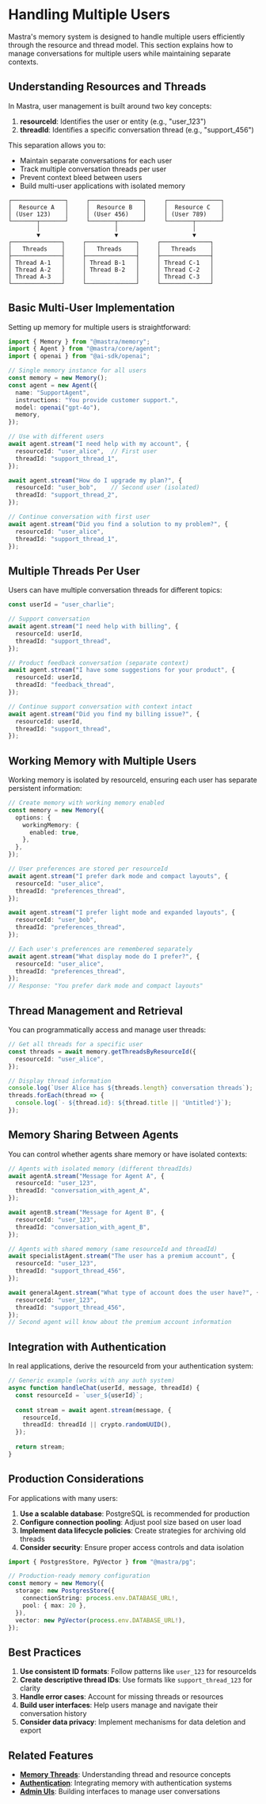 # Handling Multiple Users

Mastra's memory system is designed to handle multiple users efficiently through the resource and thread model. This section explains how to manage conversations for multiple users while maintaining separate contexts.

## Understanding Resources and Threads

In Mastra, user management is built around two key concepts:

1. **resourceId**: Identifies the user or entity (e.g., "user_123")
2. **threadId**: Identifies a specific conversation thread (e.g., "support_456")

This separation allows you to:
- Maintain separate conversations for each user
- Track multiple conversation threads per user
- Prevent context bleed between users
- Build multi-user applications with isolated memory

```
┌───────────────┐     ┌───────────────┐     ┌───────────────┐
│  Resource A   │     │  Resource B   │     │  Resource C   │
│ (User 123)    │     │ (User 456)    │     │ (User 789)    │
└───────┬───────┘     └───────┬───────┘     └───────┬───────┘
        │                     │                     │
        ▼                     ▼                     ▼
┌──────────────┐     ┌──────────────┐     ┌──────────────┐
│   Threads    │     │   Threads    │     │   Threads    │
├──────────────┤     ├──────────────┤     ├──────────────┤
│ Thread A-1   │     │ Thread B-1   │     │ Thread C-1   │
│ Thread A-2   │     │ Thread B-2   │     │ Thread C-2   │
│ Thread A-3   │     │              │     │ Thread C-3   │
└──────────────┘     └──────────────┘     └──────────────┘
```

## Basic Multi-User Implementation

Setting up memory for multiple users is straightforward:

```typescript
import { Memory } from "@mastra/memory";
import { Agent } from "@mastra/core/agent";
import { openai } from "@ai-sdk/openai";

// Single memory instance for all users
const memory = new Memory();
const agent = new Agent({
  name: "SupportAgent",
  instructions: "You provide customer support.",
  model: openai("gpt-4o"),
  memory,
});

// Use with different users
await agent.stream("I need help with my account", {
  resourceId: "user_alice",  // First user
  threadId: "support_thread_1",
});

await agent.stream("How do I upgrade my plan?", {
  resourceId: "user_bob",    // Second user (isolated)
  threadId: "support_thread_2",
});

// Continue conversation with first user
await agent.stream("Did you find a solution to my problem?", {
  resourceId: "user_alice",
  threadId: "support_thread_1",
});
```

## Multiple Threads Per User

Users can have multiple conversation threads for different topics:

```typescript
const userId = "user_charlie";

// Support conversation
await agent.stream("I need help with billing", {
  resourceId: userId,
  threadId: "support_thread",
});

// Product feedback conversation (separate context)
await agent.stream("I have some suggestions for your product", {
  resourceId: userId,
  threadId: "feedback_thread",
});

// Continue support conversation with context intact
await agent.stream("Did you find my billing issue?", {
  resourceId: userId,
  threadId: "support_thread",
});
```

## Working Memory with Multiple Users

Working memory is isolated by resourceId, ensuring each user has separate persistent information:

```typescript
// Create memory with working memory enabled
const memory = new Memory({
  options: {
    workingMemory: {
      enabled: true,
    },
  },
});

// User preferences are stored per resourceId
await agent.stream("I prefer dark mode and compact layouts", {
  resourceId: "user_alice",
  threadId: "preferences_thread",
});

await agent.stream("I prefer light mode and expanded layouts", {
  resourceId: "user_bob",
  threadId: "preferences_thread",
});

// Each user's preferences are remembered separately
await agent.stream("What display mode do I prefer?", {
  resourceId: "user_alice",
  threadId: "preferences_thread",
});
// Response: "You prefer dark mode and compact layouts"
```

## Thread Management and Retrieval

You can programmatically access and manage user threads:

```typescript
// Get all threads for a specific user
const threads = await memory.getThreadsByResourceId({
  resourceId: "user_alice",
});

// Display thread information
console.log(`User Alice has ${threads.length} conversation threads`);
threads.forEach(thread => {
  console.log(`- ${thread.id}: ${thread.title || 'Untitled'}`);
});
```

## Memory Sharing Between Agents

You can control whether agents share memory or have isolated contexts:

```typescript
// Agents with isolated memory (different threadIds)
await agentA.stream("Message for Agent A", {
  resourceId: "user_123",
  threadId: "conversation_with_agent_A",
});

await agentB.stream("Message for Agent B", {
  resourceId: "user_123", 
  threadId: "conversation_with_agent_B",
});

// Agents with shared memory (same resourceId and threadId)
await specialistAgent.stream("The user has a premium account", {
  resourceId: "user_123",
  threadId: "support_thread_456",
});

await generalAgent.stream("What type of account does the user have?", {
  resourceId: "user_123",
  threadId: "support_thread_456",
}); 
// Second agent will know about the premium account information
```

## Integration with Authentication

In real applications, derive the resourceId from your authentication system:

```typescript
// Generic example (works with any auth system)
async function handleChat(userId, message, threadId) {
  const resourceId = `user_${userId}`;
  
  const stream = await agent.stream(message, {
    resourceId,
    threadId: threadId || crypto.randomUUID(),
  });
  
  return stream;
}
```

## Production Considerations

For applications with many users:

1. **Use a scalable database**: PostgreSQL is recommended for production
2. **Configure connection pooling**: Adjust pool size based on user load
3. **Implement data lifecycle policies**: Create strategies for archiving old threads
4. **Consider security**: Ensure proper access controls and data isolation

```typescript
import { PostgresStore, PgVector } from "@mastra/pg";

// Production-ready memory configuration
const memory = new Memory({
  storage: new PostgresStore({
    connectionString: process.env.DATABASE_URL!,
    pool: { max: 20 },
  }),
  vector: new PgVector(process.env.DATABASE_URL!),
});
```

## Best Practices

1. **Use consistent ID formats**: Follow patterns like `user_123` for resourceIds
2. **Create descriptive thread IDs**: Use formats like `support_thread_123` for clarity
3. **Handle error cases**: Account for missing threads or resources
4. **Build user interfaces**: Help users manage and navigate their conversation history
5. **Consider data privacy**: Implement mechanisms for data deletion and export

## Related Features

- **[Memory Threads](../4-memory-threads/index.md)**: Understanding thread and resource concepts
- **[Authentication](./4.5-auth.md)**: Integrating memory with authentication systems
- **[Admin UIs](./4.4-admin-ui.md)**: Building interfaces to manage user conversations 
